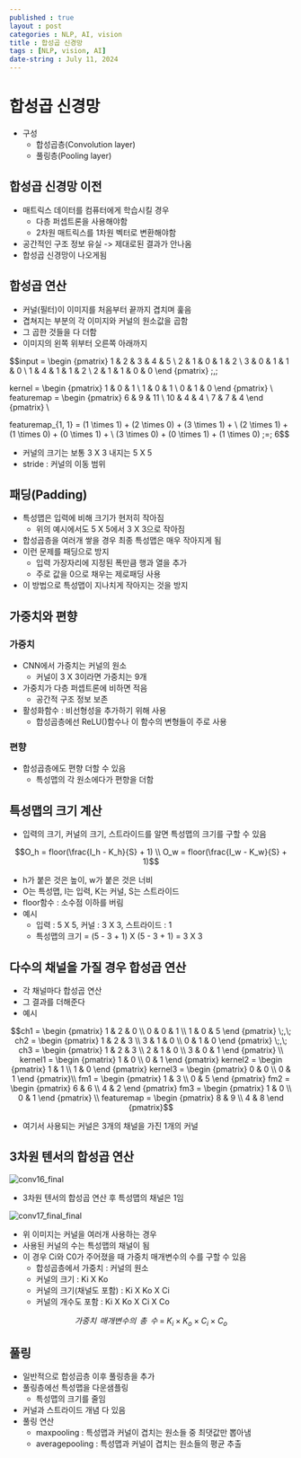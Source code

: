 ```yaml
---
published : true
layout : post
categories : NLP, AI, vision
title : 합성곱 신경망
tags : [NLP, vision, AI]
date-string : July 11, 2024
---
```


# 합성곱 신경망
- 구성
  - 합성곱층(Convolution layer)
  - 풀링층(Pooling layer)

## 합성곱 신경망 이전
- 매트릭스 데이터를 컴퓨터에게 학습시킬 경우
  - 다층 퍼셉트론을 사용해야함
  - 2차원 매트릭스를 1차원 벡터로 변환해야함
- 공간적인 구조 정보 유실 -> 제대로된 결과가 안나옴
- 합성곱 신경망이 나오게됨

## 합성곱 연산
- 커널(필터)이 이미지를 처음부터 끝까지 겹치며 훑음
- 겹쳐지는 부분의 각 이미지와 커널의 원소값을 곱함
- 그 곱한 것들을 다 더함
- 이미지의 왼쪽 위부터 오른쪽 아래까지

$$input = \begin {pmatrix}
            1 & 2 & 3 & 4 & 5 \\
            2 & 1 & 0 & 1 & 2 \\
            3 & 0 & 1 & 1 & 0 \\
            1 & 4 & 1 & 1 & 2 \\
            2 & 1 & 1 & 0 & 0
            \end {pmatrix} \;,\;
    
  kernel = \begin {pmatrix}
            1 & 0 & 1 \\
            1 & 0 & 1 \\
            0 & 1 & 0
            \end {pmatrix} \\
  featuremap = \begin {pmatrix}
            6 & 9 & 11 \\
            10 & 4 & 4 \\
            7 & 7 & 4
            \end {pmatrix} \\ 

  featuremap_{1, 1} = (1 \times 1) + (2 \times 0) + (3 \times 1) + \\ (2 \times 1) + (1 \times 0) + (0 \times 1) + \\
  (3 \times 0) + (0 \times 1) + (1 \times 0) \;=\; 6$$


- 커널의 크기는 보통 3 X 3 내지는 5 X 5
- stride : 커널의 이동 범위

## 패딩(Padding)
- 특성맵은 입력에 비해 크기가 현저히 작아짐
  - 위의 예시에서도 5 X 5에서 3 X 3으로 작아짐
- 합성곱층을 여러개 쌓을 경우 최종 특성맵은 매우 작아지게 됨
- 이런 문제를 패딩으로 방지
  - 입력 가장자리에 지정된 폭만큼 행과 열을 추가
  - 주로 값을 0으로 채우는 제로패딩 사용
- 이 방법으로 특성맵이 지나치게 작아지는 것을 방지

## 가중치와 편향
### 가중치
- CNN에서 가중치는 커널의 원소
  - 커널이 3 X 3이라면 가중치는 9개
- 가중치가 다층 퍼셉트론에 비하면 적음
  - 공간적 구조 정보 보존
- 활성화함수 : 비선형성을 추가하기 위해 사용
  - 합성곱층에선 ReLU()함수나 이 함수의 변형들이 주로 사용

### 편향
- 합성곱층에도 편향 더할 수 있음
  - 특성맵의 각 원소에다가 편향을 더함

## 특성맵의 크기 계산
- 입력의 크기, 커널의 크기, 스트라이드를 알면 특성맵의 크기를 구할 수 있음

$$O_h = floor(\frac{I_h - K_h}{S} + 1) \\ O_w = floor(\frac{I_w - K_w}{S} + 1)$$

- h가 붙은 것은 높이, w가 붙은 것은 너비
- O는 특성맵, I는 입력, K는 커널, S는 스트라이드
- floor함수 : 소수점 이하를 버림
- 예시
  - 입력 : 5 X 5, 커널 : 3 X 3, 스트라이드 : 1
  - 특성맵의 크기 = (5 - 3 + 1) X (5 - 3 + 1) = 3 X 3

## 다수의 채널을 가질 경우 합성곱 연산
- 각 채널마다 합성곱 연산
- 그 결과를 더해준다
- 예시

$$ch1 = \begin {pmatrix}
              1 & 2 & 0 \\
              0 & 0 & 1 \\
              1 & 0 & 5
              \end {pmatrix} \;,\;
ch2 = \begin {pmatrix}
            1 & 2 & 3 \\
            3 & 1 & 0 \\
            0 & 1 & 0
            \end {pmatrix} \;,\;
ch3 = \begin {pmatrix}
            1 & 2 & 3 \\
            2 & 1 & 0 \\
            3 & 0 & 1
            \end {pmatrix} \\
kernel1 = \begin {pmatrix}
           1 & 0 \\
           0 & 1
           \end {pmatrix}
kernel2 = \begin {pmatrix}
           1 & 1 \\
           1 & 0
           \end {pmatrix}
kernel3 = \begin {pmatrix}
           0 & 0 \\
           0 & 1
           \end {pmatrix}\\
fm1 = \begin {pmatrix}
       1 & 3 \\
       0 & 5
       \end {pmatrix}
fm2 = \begin {pmatrix}
       6 & 6 \\
       4 & 2
       \end {pmatrix}
fm3 = \begin {pmatrix}
       1 & 0 \\
       0 & 1
       \end {pmatrix} \\
featuremap = \begin {pmatrix}
              8 & 9 \\
              4 & 8
              \end {pmatrix}$$

- 여기서 사용되는 커널은 3개의 채널을 가진 1개의 커널

## 3차원 텐서의 합성곱 연산
![conv16_final](https://github.com/jayiuk/jayiuk.github.io/assets/58243784/49a09278-8943-41eb-9157-daf4c6efbfe8)

- 3차원 텐서의 합성곱 연산 후 특성맵의 채널은 1임

![conv17_final_final](https://github.com/jayiuk/jayiuk.github.io/assets/58243784/feac63dc-d8d2-4eaa-9c0d-cd86b24b42c6)

- 위 이미지는 커널을 여러개 사용하는 경우
- 사용된 커널의 수는 특성맵의 채널이 됨
- 이 경우 Ci와 C0가 주어졌을 때 가중치 매개변수의 수를 구할 수 있음
  - 합성곱층에서 가중치 : 커널의 원소
  - 커널의 크기 : Ki X Ko
  - 커널의 크기(채널도 포함) : Ki X Ko X Ci
  - 커널의 개수도 포함 : Ki X Ko X Ci X Co

$$가중치 \,\ 매개변수의 \,\ 총 \,\ 수 \;=\; K_i \times K_o \times C_i \times C_o$$

## 풀링
- 일반적으로 합성곱층 이후 풀링층을 추가
- 풀링층에선 특성맵을 다운샘플링
  - 특성맵의 크기를 줄임
- 커널과 스트라이드 개념 다 있음
- 풀링 연산
  - maxpooling : 특성맵과 커널이 겹치는 원소들 중 최댓값만 뽑아냄
  - averagepooling : 특성맵과 커널이 겹치는 원소들의 평균 추출